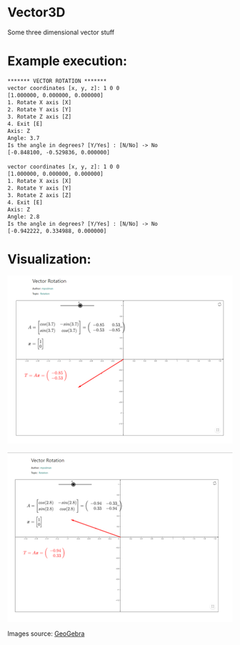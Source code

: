 # Vector3D
Some three dimensional vector stuff

# Example execution:

```
******* VECTOR ROTATION *******
vector coordinates [x, y, z]: 1 0 0
[1.000000, 0.000000, 0.000000]
1. Rotate X axis [X]
2. Rotate Y axis [Y]
3. Rotate Z axis [Z]
4. Exit [E]
Axis: Z
Angle: 3.7
Is the angle in degrees? [Y/Yes] : [N/No] -> No
[-0.848100, -0.529836, 0.000000]

vector coordinates [x, y, z]: 1 0 0
[1.000000, 0.000000, 0.000000]
1. Rotate X axis [X]
2. Rotate Y axis [Y]
3. Rotate Z axis [Z]
4. Exit [E]
Axis: Z
Angle: 2.8
Is the angle in degrees? [Y/Yes] : [N/No] -> No
[-0.942222, 0.334988, 0.000000]
```

# Visualization:
![rotate Z axis 3.7 rad](/img/img1.png)


![rotate Z axis 2.8 rad](/img/img2.png)

Images source: 
[GeoGebra](https://www.geogebra.org/m/Fy7UruJa)
